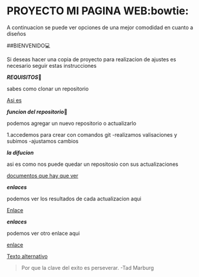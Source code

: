 # **PROYECTO MI PAGINA WEB**:bowtie:

A continuacion se puede ver opciones de una mejor comodidad en cuanto a diseños

##BIENVENIDO:computer:

Si deseas hacer una copia de proyecto para realizacion de ajustes es necesario
seguir estas instrucciones

***REQUISITOS***:minidisc:

sabes como clonar un repositorio

[Asi es](https://www.youtube.com/watch?v=Br6CIxKC1uo)

***funcion del repositorio***:satellite:

podemos agregar un nuevo repositorio o actualizarlo

1.accedemos para crear con comandos git
-realizamos valisaciones y subimos
-ajustamos cambios

***la difucion***

asi es como nos puede quedar un repositosio con sus actualizaciones

[documentos que hay que ver](https://bsfrontado.github.io/misitioweb.github.io/)

***enlaces***

podemos ver los resultados de cada actualizacion aqui

[Enlace](https://bsfrontado.github.io/misitioweb.github.io/actividades2/page_peg.html)

***enlaces***

podemos ver otro enlace aqui

[enlace](https://bsfrontado.github.io/misitioweb.github.io/actividades/desarrollodeunidad1.html)

[Texto alternativo](C:\Users\brayan\Documents\github\imagenes/x.jpg)

> Por que la clave del exito es perseverar. -Tad Marburg

